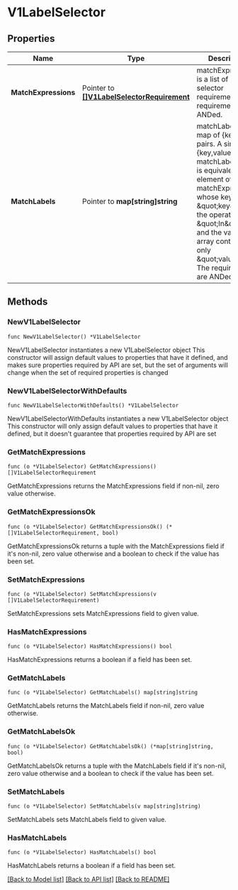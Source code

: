 # V1LabelSelector

## Properties

Name | Type | Description | Notes
------------ | ------------- | ------------- | -------------
**MatchExpressions** | Pointer to [**[]V1LabelSelectorRequirement**](V1LabelSelectorRequirement.md) | matchExpressions is a list of label selector requirements. The requirements are ANDed. | [optional] 
**MatchLabels** | Pointer to **map[string]string** | matchLabels is a map of {key,value} pairs. A single {key,value} in the matchLabels map is equivalent to an element of matchExpressions, whose key field is \&quot;key\&quot;, the operator is \&quot;In\&quot;, and the values array contains only \&quot;value\&quot;. The requirements are ANDed. | [optional] 

## Methods

### NewV1LabelSelector

`func NewV1LabelSelector() *V1LabelSelector`

NewV1LabelSelector instantiates a new V1LabelSelector object
This constructor will assign default values to properties that have it defined,
and makes sure properties required by API are set, but the set of arguments
will change when the set of required properties is changed

### NewV1LabelSelectorWithDefaults

`func NewV1LabelSelectorWithDefaults() *V1LabelSelector`

NewV1LabelSelectorWithDefaults instantiates a new V1LabelSelector object
This constructor will only assign default values to properties that have it defined,
but it doesn't guarantee that properties required by API are set

### GetMatchExpressions

`func (o *V1LabelSelector) GetMatchExpressions() []V1LabelSelectorRequirement`

GetMatchExpressions returns the MatchExpressions field if non-nil, zero value otherwise.

### GetMatchExpressionsOk

`func (o *V1LabelSelector) GetMatchExpressionsOk() (*[]V1LabelSelectorRequirement, bool)`

GetMatchExpressionsOk returns a tuple with the MatchExpressions field if it's non-nil, zero value otherwise
and a boolean to check if the value has been set.

### SetMatchExpressions

`func (o *V1LabelSelector) SetMatchExpressions(v []V1LabelSelectorRequirement)`

SetMatchExpressions sets MatchExpressions field to given value.

### HasMatchExpressions

`func (o *V1LabelSelector) HasMatchExpressions() bool`

HasMatchExpressions returns a boolean if a field has been set.

### GetMatchLabels

`func (o *V1LabelSelector) GetMatchLabels() map[string]string`

GetMatchLabels returns the MatchLabels field if non-nil, zero value otherwise.

### GetMatchLabelsOk

`func (o *V1LabelSelector) GetMatchLabelsOk() (*map[string]string, bool)`

GetMatchLabelsOk returns a tuple with the MatchLabels field if it's non-nil, zero value otherwise
and a boolean to check if the value has been set.

### SetMatchLabels

`func (o *V1LabelSelector) SetMatchLabels(v map[string]string)`

SetMatchLabels sets MatchLabels field to given value.

### HasMatchLabels

`func (o *V1LabelSelector) HasMatchLabels() bool`

HasMatchLabels returns a boolean if a field has been set.


[[Back to Model list]](../README.md#documentation-for-models) [[Back to API list]](../README.md#documentation-for-api-endpoints) [[Back to README]](../README.md)


